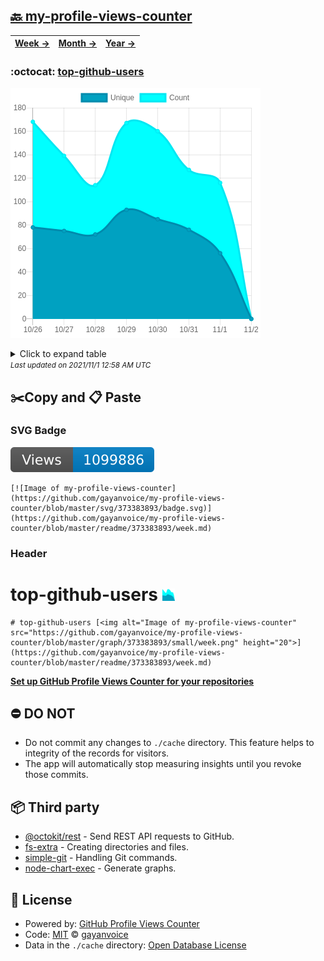 ## [🔙 my-profile-views-counter](https://github.com/gayanvoice/my-profile-views-counter)
| [**Week →**](https://github.com/gayanvoice/my-profile-views-counter/blob/master/readme/373383893/week.md) | [**Month →**](https://github.com/gayanvoice/my-profile-views-counter/blob/master/readme/373383893/month.md) | [**Year →**](https://github.com/gayanvoice/my-profile-views-counter/blob/master/readme/373383893/year.md) |
| ---- | ---- | ----- |
### :octocat: [top-github-users](https://github.com/gayanvoice/top-github-users)
![Image of my-profile-views-counter](https://github.com/gayanvoice/my-profile-views-counter/blob/master/graph/373383893/large/week.png)

<details>
	<summary>Click to expand table</summary>
	<h2>:calendar: Week Page Views Table</h2>
<table>
	<tr>
		<th>
			Last Updated
		</th>
		<th>
			Unique
		</th>
		<th>
			Count
		</th>
	</tr>
	<tr>
		<td>
			<code>2021/11/1</code>
		</td>
		<td>
			<code>0</code>
		</td>
		<td>
			<code>0</code>
		</td>
	</tr>
	<tr>
		<td>
			<code>2021/10/31</code>
		</td>
		<td>
			<code>69</code>
		</td>
		<td>
			<code>216</code>
		</td>
	</tr>
	<tr>
		<td>
			<code>2021/10/30</code>
		</td>
		<td>
			<code>50</code>
		</td>
		<td>
			<code>109</code>
		</td>
	</tr>
	<tr>
		<td>
			<code>2021/10/29</code>
		</td>
		<td>
			<code>150</code>
		</td>
		<td>
			<code>323</code>
		</td>
	</tr>
	<tr>
		<td>
			<code>2021/10/28</code>
		</td>
		<td>
			<code>187</code>
		</td>
		<td>
			<code>513</code>
		</td>
	</tr>
	<tr>
		<td>
			<code>2021/10/27</code>
		</td>
		<td>
			<code>103</code>
		</td>
		<td>
			<code>433</code>
		</td>
	</tr>
	<tr>
		<td>
			<code>2021/10/26</code>
		</td>
		<td>
			<code>88</code>
		</td>
		<td>
			<code>453</code>
		</td>
	</tr>
	<tr>
		<td>
			<code>2021/10/25</code>
		</td>
		<td>
			<code>80</code>
		</td>
		<td>
			<code>536</code>
		</td>
	</tr>
</table>

</details>
<small><i>Last updated on 2021/11/1 12:58 AM UTC</i></small>

## ✂️Copy and 📋 Paste
### SVG Badge
[![Image of my-profile-views-counter](https://github.com/gayanvoice/my-profile-views-counter/blob/master/svg/373383893/badge.svg)](https://github.com/gayanvoice/my-profile-views-counter/blob/master/readme/373383893/week.md)
```readme
[![Image of my-profile-views-counter](https://github.com/gayanvoice/my-profile-views-counter/blob/master/svg/373383893/badge.svg)](https://github.com/gayanvoice/my-profile-views-counter/blob/master/readme/373383893/week.md)
```
### Header
# top-github-users [<img alt="Image of my-profile-views-counter" src="https://github.com/gayanvoice/my-profile-views-counter/blob/master/graph/373383893/small/week.png" height="20">](https://github.com/gayanvoice/my-profile-views-counter/blob/master/readme/373383893/week.md)
```readme
# top-github-users [<img alt="Image of my-profile-views-counter" src="https://github.com/gayanvoice/my-profile-views-counter/blob/master/graph/373383893/small/week.png" height="20">](https://github.com/gayanvoice/my-profile-views-counter/blob/master/readme/373383893/week.md)
```
[**Set up GitHub Profile Views Counter for your repositories**](https://github.com/gayanvoice/github-profile-views-counter)
## ⛔ DO NOT
- Do not commit any changes to `./cache` directory. This feature helps to integrity of the records for visitors.
- The app will automatically stop measuring insights until you revoke those commits.
## 📦 Third party

- [@octokit/rest](https://www.npmjs.com/package/@octokit/rest) - Send REST API requests to GitHub.
- [fs-extra](https://www.npmjs.com/package/fs-extra) - Creating directories and files.
- [simple-git](https://www.npmjs.com/package/simple-git) - Handling Git commands.
- [node-chart-exec](https://www.npmjs.com/package/node-chart-exec) - Generate graphs.
## 📄 License
- Powered by: [GitHub Profile Views Counter](https://github.com/gayanvoice/github-profile-views-counter)
- Code: [MIT](./LICENSE) © [gayanvoice](https://github.com/gayanvoice/github-profile-views-counter)
- Data in the `./cache` directory: [Open Database License](https://opendatacommons.org/licenses/odbl/1-0/)